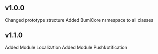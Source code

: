 ## v1.0.0
Changed prototype structure
Added BumiCore namespace to all classes

## v1.1.0
Added Module Localization
Added Module PushNotification
